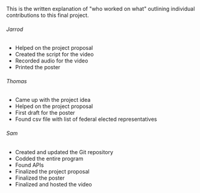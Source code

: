 
This is the written explanation of "who worked on what" outlining individual contributions to this final project.

###### Jarrod

- Helped on the project proposal
- Created the script for the video
- Recorded audio for the video
- Printed the poster

###### Thomas

- Came up with the project idea
- Helped on the project proposal
- First draft for the poster
- Found csv file with list of federal elected representatives

###### Sam 

- Created and updated the Git repository
- Codded the entire program
- Found APIs
- Finalized the project proposal
- Finalized the poster
- Finalized and hosted the video
